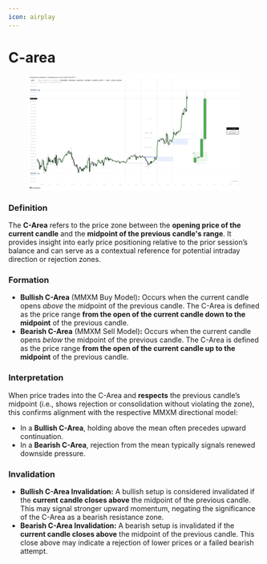 ```yaml
---
icon: airplay
---
```


# C-area

<figure><img src="../../.gitbook/assets/docs-frm-013.png" alt=""><figcaption></figcaption></figure>

### **Definition**

The **C-Area** refers to the price zone between the **opening price of the current candle** and the **midpoint of the previous candle's range**. It provides insight into early price positioning relative to the prior session’s balance and can serve as a contextual reference for potential intraday direction or rejection zones.

### Formation

* **Bullish C-Area** (MMXM Buy Model)**:** Occurs when the current candle opens _above_ the midpoint of the previous candle. The C-Area is defined as the price range **from the open of the current candle down to the midpoint** of the previous candle.
* **Bearish C-Area** (MMXM Sell Model)**:** Occurs when the current candle opens _below_ the midpoint of the previous candle. The C-Area is defined as the price range **from the open of the current candle up to the midpoint** of the previous candle.

### Interpretation

When price trades into the C-Area and **respects** the previous candle’s midpoint (i.e., shows rejection or consolidation without violating the zone), this confirms alignment with the respective MMXM directional model:

* In a **Bullish C-Area**, holding above the mean often precedes upward continuation.
* In a **Bearish C-Area**, rejection from the mean typically signals renewed downside pressure.

### Invalidation

* **Bullish C-Area Invalidation:** A bullish setup is considered invalidated if the **current candle closes above** the midpoint of the previous candle. This may signal stronger upward momentum, negating the significance of the C-Area as a bearish resistance zone.
* **Bearish C-Area Invalidation:** A bearish setup is invalidated if the **current candle closes above** the midpoint of the previous candle. This close above may indicate a rejection of lower prices or a failed bearish attempt.
